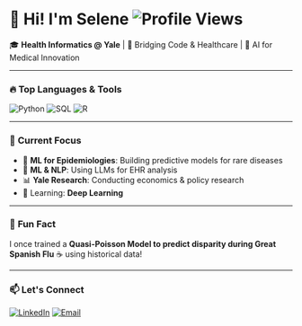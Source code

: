 # 👋 Hi! I'm Selene ![Profile Views](https://komarev.com/ghpvc/?username=seleneee2002&color=dc143c&style=flat)

🎓 **Health Informatics @ Yale** | 🏥 Bridging Code & Healthcare | 🧠 AI for Medical Innovation

---

### 🔥 **Top Languages & Tools**
![Python](https://img.shields.io/badge/Python-FFD43B?style=flat&logo=python&logoColor=blue)
![SQL](https://img.shields.io/badge/SQL-025E8C?style=flat&logo=postgresql&logoColor=white)
![R](https://img.shields.io/badge/R-276DC3?style=flat&logo=r&logoColor=white)

---

### 📌 **Current Focus**
- 🧬 **ML for Epidemiologies**: Building predictive models for rare diseases
- 🏥 **ML & NLP**: Using LLMs for EHR analysis
- 📊 **Yale Research**: Conducting economics & policy research
- 🌱 Learning: **Deep Learning** 


---

### 💬 **Fun Fact**
I once trained a **Quasi-Poisson Model to predict disparity during Great Spanish Flu** ☕ using historical data! 

---

### 📫 **Let's Connect**
[![LinkedIn](https://img.shields.io/badge/LinkedIn-0077B5?style=for-the-badge&logo=linkedin&logoColor=white)](https://www.linkedin.com/in/selene-mengyao-wang-782305201/)
[![Email](https://img.shields.io/badge/Email-D14836?style=for-the-badge&logo=gmail&logoColor=white)](mailto:mengyao.wang@yale.edu)
